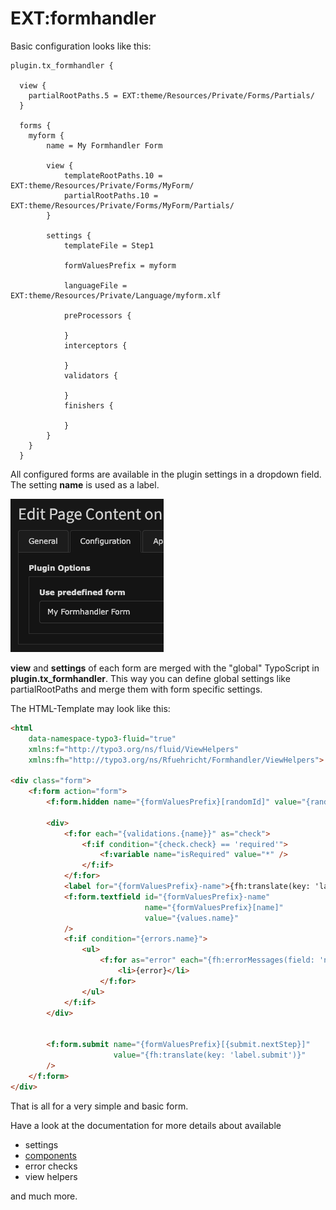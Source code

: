 # EXT:formhandler


Basic configuration looks like this:

```text
plugin.tx_formhandler {

  view {
    partialRootPaths.5 = EXT:theme/Resources/Private/Forms/Partials/
  }

  forms {
    myform {
        name = My Formhandler Form

        view {
            templateRootPaths.10 = EXT:theme/Resources/Private/Forms/MyForm/
            partialRootPaths.10 = EXT:theme/Resources/Private/Forms/MyForm/Partials/
        }

        settings {
            templateFile = Step1

            formValuesPrefix = myform

            languageFile = EXT:theme/Resources/Private/Language/myform.xlf

            preProcessors {

            }
            interceptors {

            }
            validators {

            }
            finishers {

            }
        }
    }
  }
```

All configured forms are available in the plugin settings in a dropdown field. The setting **name** is used as a label.

![Showing the forxform settings of plugin Formhandler. Predefined forms in TypoScript are selectable in a dropdown there.](./Documentation/Images/flexform.png "Flexform Settings")



**view** and **settings** of each form are merged with the "global" TypoScript in **plugin.tx_formhandler**.
This way you can define global settings like partialRootPaths and merge them with form specific settings.

The HTML-Template may look like this:

```html
<html
    data-namespace-typo3-fluid="true"
    xmlns:f="http://typo3.org/ns/fluid/ViewHelpers"
    xmlns:fh="http://typo3.org/ns/Rfuehricht/Formhandler/ViewHelpers">

<div class="form">
    <f:form action="form">
        <f:form.hidden name="{formValuesPrefix}[randomId]" value="{randomId}" />

        <div>
            <f:for each="{validations.{name}}" as="check">
                <f:if condition="{check.check} == 'required'">
                    <f:variable name="isRequired" value="*" />
                </f:if>
            </f:for>
            <label for="{formValuesPrefix}-name">{fh:translate(key: 'label.name')} {isRequired}</label>
            <f:form.textfield id="{formValuesPrefix}-name"
                              name="{formValuesPrefix}[name]"
                              value="{values.name}"
            />
            <f:if condition="{errors.name}">
                <ul>
                    <f:for as="error" each="{fh:errorMessages(field: 'name')}">
                        <li>{error}</li>
                    </f:for>
                </ul>
            </f:if>
        </div>


        <f:form.submit name="{formValuesPrefix}[{submit.nextStep}]"
                       value="{fh:translate(key: 'label.submit')}"
        />
    </f:form>
</div>
```

That is all for a very simple and basic form.

Have a look at the documentation for more details about available

* settings
* [components](./Documentation/Components.md)
* error checks
* view helpers

and much more.

